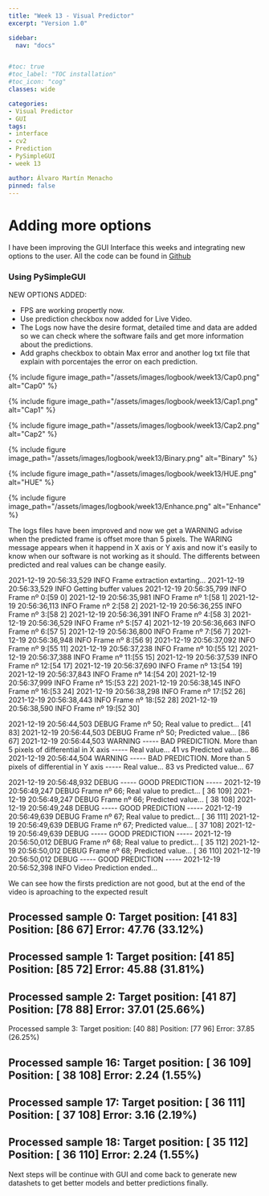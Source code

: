 ```yaml
---
title: "Week 13 - Visual Predictor"
excerpt: "Version 1.0"

sidebar:
  nav: "docs"


#toc: true
#toc_label: "TOC installation"
#toc_icon: "cog"
classes: wide

categories:
- Visual Predictor
- GUI
tags:
- interface
- cv2
- Prediction
- PySimpleGUI
- week 13

author: Álvaro Martín Menacho
pinned: false
---
```


# Adding more options

I have been improving the GUI Interface this weeks and integrating new options to the user.
All the code can be found in [Github](https://github.com/RoboticsLabURJC/2020-tfg-alvaro-martin/tree/main/Main%20Program)

### Using PySimpleGUI

NEW OPTIONS ADDED:

- FPS are working propertly now.
- Use prediction checkbox now added for Live Video.
- The Logs now have the desire format, detailed time and data are added so we can check where the software fails and get more information about the predictions.
- Add graphs checkbox to obtain Max error and another log txt file that explain with porcentajes the error on each prediction.

{% include figure image_path="/assets/images/logbook/week13/Cap0.png" alt="Cap0" %}

{% include figure image_path="/assets/images/logbook/week13/Cap1.png" alt="Cap1" %}

{% include figure image_path="/assets/images/logbook/week13/Cap2.png" alt="Cap2" %}

{% include figure image_path="/assets/images/logbook/week13/Binary.png" alt="Binary" %}

{% include figure image_path="/assets/images/logbook/week13/HUE.png" alt="HUE" %}

{% include figure image_path="/assets/images/logbook/week13/Enhance.png" alt="Enhance" %}


The logs files have been improved and now we get a WARNING advise when the predicted frame is offset more than 5 pixels.
The WARING message appears when it happend in X axis or Y axis and now it's easily to know when our software is not working as it should.
The differents between predicted and real values can be change easily.


2021-12-19 20:56:33,529 INFO     Frame extraction extarting...
2021-12-19 20:56:33,529 INFO     Getting buffer values
2021-12-19 20:56:35,799 INFO     Frame nº 0:[59  0]
2021-12-19 20:56:35,981 INFO     Frame nº 1:[58  1]
2021-12-19 20:56:36,113 INFO     Frame nº 2:[58  2]
2021-12-19 20:56:36,255 INFO     Frame nº 3:[58  2]
2021-12-19 20:56:36,391 INFO     Frame nº 4:[58  3]
2021-12-19 20:56:36,529 INFO     Frame nº 5:[57  4]
2021-12-19 20:56:36,663 INFO     Frame nº 6:[57  5]
2021-12-19 20:56:36,800 INFO     Frame nº 7:[56  7]
2021-12-19 20:56:36,948 INFO     Frame nº 8:[56  9]
2021-12-19 20:56:37,092 INFO     Frame nº 9:[55 11]
2021-12-19 20:56:37,238 INFO     Frame nº 10:[55 12]
2021-12-19 20:56:37,388 INFO     Frame nº 11:[55 15]
2021-12-19 20:56:37,539 INFO     Frame nº 12:[54 17]
2021-12-19 20:56:37,690 INFO     Frame nº 13:[54 19]
2021-12-19 20:56:37,843 INFO     Frame nº 14:[54 20]
2021-12-19 20:56:37,999 INFO     Frame nº 15:[53 22]
2021-12-19 20:56:38,145 INFO     Frame nº 16:[53 24]
2021-12-19 20:56:38,298 INFO     Frame nº 17:[52 26]
2021-12-19 20:56:38,443 INFO     Frame nº 18:[52 28]
2021-12-19 20:56:38,590 INFO     Frame nº 19:[52 30]

2021-12-19 20:56:44,503 DEBUG    Frame nº 50;       Real value to predict... [41 83]
2021-12-19 20:56:44,503 DEBUG    Frame nº 50;       Predicted value... [86 67]
2021-12-19 20:56:44,503 WARNING  ----- BAD PREDICTION. More than 5 pixels of differential in X axis  ----- Real value... 41 vs Predicted value... 86
2021-12-19 20:56:44,504 WARNING  ----- BAD PREDICTION. More than 5 pixels of differential in Y axis  ----- Real value... 83 vs Predicted value... 67

2021-12-19 20:56:48,932 DEBUG    ----- GOOD PREDICTION  -----
2021-12-19 20:56:49,247 DEBUG    Frame nº 66;       Real value to predict... [ 36 109]
2021-12-19 20:56:49,247 DEBUG    Frame nº 66;       Predicted value... [ 38 108]
2021-12-19 20:56:49,248 DEBUG    ----- GOOD PREDICTION  -----
2021-12-19 20:56:49,639 DEBUG    Frame nº 67;       Real value to predict... [ 36 111]
2021-12-19 20:56:49,639 DEBUG    Frame nº 67;       Predicted value... [ 37 108]
2021-12-19 20:56:49,639 DEBUG    ----- GOOD PREDICTION  -----
2021-12-19 20:56:50,012 DEBUG    Frame nº 68;       Real value to predict... [ 35 112]
2021-12-19 20:56:50,012 DEBUG    Frame nº 68;       Predicted value... [ 36 110]
2021-12-19 20:56:50,012 DEBUG    ----- GOOD PREDICTION  -----
2021-12-19 20:56:52,398 INFO     Video Prediction ended...

We can see how the firsts prediction are not good, but at the end of the video is aproaching to the expected result

Processed sample 0:
Target position: [41 83]
Position: [86 67]
Error: 47.76 (33.12%)
--------------------------------------------------------------
Processed sample 1:
Target position: [41 85]
Position: [85 72]
Error: 45.88 (31.81%)
--------------------------------------------------------------
Processed sample 2:
Target position: [41 87]
Position: [78 88]
Error: 37.01 (25.66%)
--------------------------------------------------------------
Processed sample 3:
Target position: [40 88]
Position: [77 96]
Error: 37.85 (26.25%)

Processed sample 16:
Target position: [ 36 109]
Position: [ 38 108]
Error: 2.24 (1.55%)
--------------------------------------------------------------
Processed sample 17:
Target position: [ 36 111]
Position: [ 37 108]
Error: 3.16 (2.19%)
--------------------------------------------------------------
Processed sample 18:
Target position: [ 35 112]
Position: [ 36 110]
Error: 2.24 (1.55%)
--------------------------------------------------------------

Next steps will be continue with GUI and come back to generate new datashets to get better models and better predictions finally.
